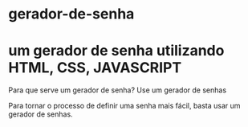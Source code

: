# gerador-de-senha
# um gerador de senha utilizando HTML, CSS, JAVASCRIPT

Para que serve um gerador de senha?
Use um gerador de senhas

Para tornar o processo de definir uma senha mais fácil, basta usar um gerador de senhas.